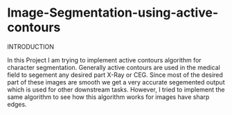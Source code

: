 # Image-Segmentation-using-active-contours
INTRODUCTION

In this Project I am trying to implement active contours algorithm for character segmentation. Generally active contours are used in the medical field to segement any desired part X-Ray or CEG. Since most of the desired part of these images are smooth we get a very accurate segemented output which is used for other downstream tasks. However, I tried to implement the same algorithm to see how this algorithm works for images have sharp edges.
